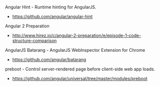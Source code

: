 Angular Hint - Runtime hinting for AngularJS.
- https://github.com/angular/angular-hint

Angular 2 Preparation
- http://www.hirez.io/c/angular-2-preparation/e/episode-1-code-structure-comparison

AngularJS Batarang - AngularJS WebInspector Extension for Chrome
- https://github.com/angular/batarang

preboot - Control server-rendered page before client-side web app loads.
- https://github.com/angular/universal/tree/master/modules/preboot
